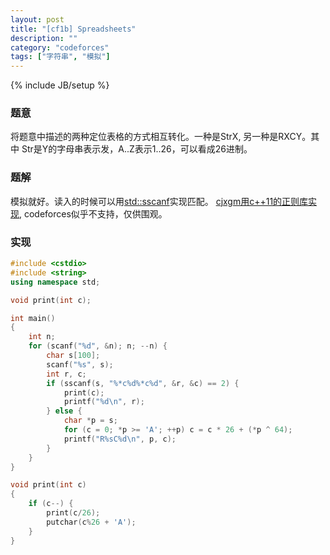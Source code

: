 ```yaml
---
layout: post
title: "[cf1b] Spreadsheets"
description: ""
category: "codeforces"
tags: ["字符串", "模拟"]
---
```

{% include JB/setup %}

### 题意
将题意中描述的两种定位表格的方式相互转化。一种是StrX, 另一种是RXCY。其中
Str是Y的字母串表示发，A..Z表示1..26，可以看成26进制。

### 题解
模拟就好。读入的时候可以用[std::sscanf][1]实现匹配。
[cjxgm用c++11的正则库实现][2], codeforces似乎不支持，仅供围观。

### 实现
```cpp
#include <cstdio>
#include <string>
using namespace std;

void print(int c);

int main()
{
	int n;
	for (scanf("%d", &n); n; --n) {
		char s[100];
		scanf("%s", s);
		int r, c;
		if (sscanf(s, "%*c%d%*c%d", &r, &c) == 2) {
			print(c);
			printf("%d\n", r);
		} else {
			char *p = s;
			for (c = 0; *p >= 'A'; ++p) c = c * 26 + (*p ^ 64);
	        printf("R%sC%d\n", p, c);
		}
	}
}

void print(int c)
{
	if (c--) {
		print(c/26);
		putchar(c%26 + 'A');
	}
}

```

[1]: http://man7.org/linux/man-pages/man3/scanf.3.html
[2]: https://gist.github.com/cjxgm/13ffd989f97e8e271be6

